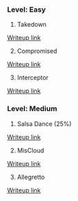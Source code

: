 ### Level: Easy

1. Takedown

[Writeup link](https://github.com/D0GL0V3R/HTB-Sherlock-Writeup/blob/main/HTB%20Sherlock%20-%20Takedown%20Writeup.pdf) 

2. Compromised

[Writeup link](https://github.com/D0GL0V3R/HTB-Sherlock-Writeup/blob/main/HTB%20Sherlock%20-%20Compromised%20Writeup.pdf)

3. Interceptor

[Writeup link](https://github.com/D0GL0V3R/HTB-Sherlock-Writeup/blob/main/HTB%20Sherlock%20-%20Interceptor%20Writeup.pdf)

### Level: Medium

1. Salsa Dance (25%)

[Writeup link](https://github.com/D0GL0V3R/HTB-Sherlock-Writeup/blob/main/HTB%20Sherlock%20-%20Salsa%20Dance%20Writeup.pdf)

2. MisCloud

[Writeup link](https://github.com/D0GL0V3R/HTB-Sherlock-Writeup/blob/main/HTB%20Sherlock%20-MisCloud%20Writeup.pdf)

3. Allegretto

[Writeup link](https://github.com/D0GL0V3R/HTB-Sherlock-Writeup/blob/main/HTB%20Sherlock%20-%20Allegretto%20Writeup/Allegretto%20Writeup.md)
